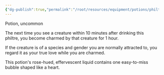 ```yaml
---
{"dg-publish":true,"permalink":"/root/resources/equipment/potions/philter-of-love/"}
---
```


Potion, uncommon 

The next time you see a creature within 10 minutes after drinking this philtre, you become charmed by that creature for 1 hour. 

If the creature is of a species and gender you are normally attracted to, you regard it as your true love while you are charmed. 

This potion's rose-hued, effervescent liquid contains one easy-to-miss bubble shaped like a heart.